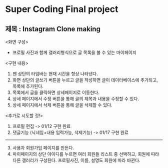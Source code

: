 # Super Coding Final project

## 제목 : Instagram Clone making

<화면 구성>

- 프로필 사진과 함께 갤러리형식으로 글 목록을 볼 수 있는 마이페이지

<구현 내용>

1. 맨 상단의 타임바는 현재 시간을 항상 나타낸다.
2. 화면 상단의 글쓰기 버튼을 누르고 글을 작성하면 글이 데이터베이스에 추가되고, 목록에 추가된다.
3. 목록에서 글을 클릭하면 상세페이지로 이동한다.
4. 상세 페이지에서 수정 버튼을 통해 글의 제목과 내용을 수정할 수 있다.
5. 상세 페이지에서 삭제 버튼을 통해 글을 삭제할 수 있다.

<추가로 시도할 것!>

1. 프로필 편집 -> 01/12 구현 완료
2. 댓글기능 (닉네임+내용 입력가능, 삭제기능) -> 01/17 구현 완료

---

3. 사용자 회원가입 페이지를 만든다.
4. 마이페이지의 상단 아이디를 누르면 여러 회원들 리스트 중 선택하고,
   회원에 따라 다른 갤러리가 구성된다.
   프로필사진, 이름, 설명도 회원에 따라 바뀐다.
